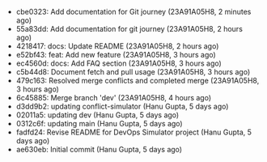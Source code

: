 - cbe0323: Add documentation for Git journey (23A91A05H8, 2 minutes ago)
- 55a83dd: Add documentation for git journey (23A91A05H8, 2 hours ago)
- 4218417: docs: Update README (23A91A05H8, 2 hours ago)
- e52bf43: feat: Add new feature (23A91A05H8, 3 hours ago)
- ec4560d: docs: Add FAQ section (23A91A05H8, 3 hours ago)
- c5b44d8: Document fetch and pull usage (23A91A05H8, 3 hours ago)
- 479c163: Resolved merge conflicts and completed merge (23A91A05H8, 3 hours ago)
- 6c45885: Merge branch 'dev' (23A91A05H8, 4 hours ago)
- d3dd9b2: updating conflict-simulator (Hanu Gupta, 5 days ago)
- 02011a5: updating dev (Hanu Gupta, 5 days ago)
- 0312c6f: updating main (Hanu Gupta, 5 days ago)
- fadfd24: Revise README for DevOps Simulator project (Hanu Gupta, 5 days ago)
- ae630eb: Initial commit (Hanu Gupta, 5 days ago)